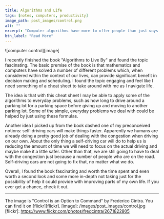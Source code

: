 ```yaml
---
title: Algorithms and Life
tags: [notes, computers, productivity]
image_path: post_images/control.png
alt: ""
excerpt: "Computer algorithms have more to offer people than just ways to program comptuers."
btn_label: "Read More"
---
```

![computer control][image]

I recently finished the book "Algorithms to Live By" and found the topic fascinating. The basic premise of the book is that mathematics and computers have solved a number of different problems which, when considered within the context of our lives, can provide significant benefit in decision making and scheduling. I found the topic engaging and feel like I need something of a cheat sheet to take around with me as I navigate life.

The idea is that with this cheat sheet I may be able to apply some of the algorithms to everyday problems, such as how long to drive around a parking lot for a parking space before giving up and moving to another parking lot. Some of the simple, everyday problems we deal with could be helped by just using these formulas.

Another idea I picked up from the book dashed one of my preconceived notions: self-driving cars will make things faster. Apparently we humans are already doing a pretty good job of dealing with the congestion when driving on our own. About the only thing a self-driving car will do to help us is reducing the amount of time we will need to focus on the actual driving and maybe make it a little safer. Other than that, we are still going to have to deal with the congestion just because a number of people who are on the road. Self-driving cars are not going to fix that, no matter what we do.

Overall, I found the book fascinating and worth the time spent and even worth a second look and some more in-depth not taking just for the possibility of help it could provide with improving parts of my own life. If you ever get a chance, check it out.

---
The image is "Control is an Option to Command" by Frederico Cintra. You can find it on [flickr][flickr].
[image]: /images/post_images/control.jpg
[flickr]: https://www.flickr.com/photos/fredcintra/2671822805


